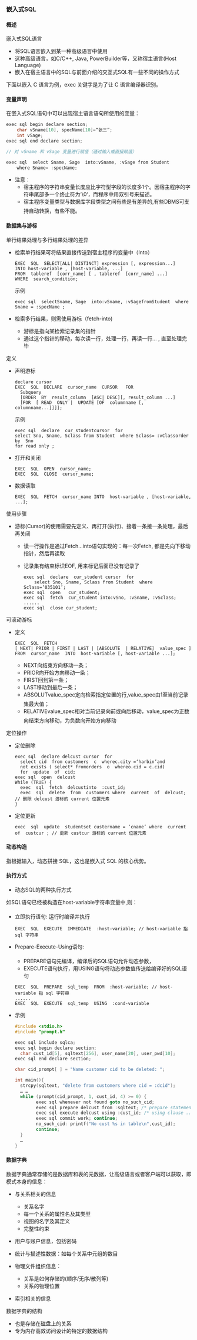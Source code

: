 ### 嵌入式SQL

#### 概述

嵌入式SQL语言

* 将SQL语言嵌入到某一种高级语言中使用
* 这种高级语言，如C/C++, Java, PowerBuilder等，又称宿主语言(Host Language)
* 嵌入在宿主语言中的SQL与前面介绍的交互式SQL有一些不同的操作方式



下面以嵌入 C 语言为例，exec 关键字是为了让 C 语言编译器识别。



#### 变量声明

在嵌入式SQL语句中可以出现宿主语言语句所使用的变量：

```c
exec sql begin declare section;
	char vSname[10], specName[10]=“张三”;
	int vSage;
exec sql end declare section;

// 对 vSname 和 vSage 变量进行赋值（通过输入或直接赋值）

exec sql  select Sname, Sage  into:vSname, :vSage from Student  
    where Sname= :specName;
```

* 注意：
  * 宿主程序的字符串变量长度应比字符型字段的长度多1个。因宿主程序的字符串尾部多一个终止符为‘\0‘，而程序中用双引号来描述。
  * 宿主程序变量类型与数据库字段类型之间有些是有差异的,有些DBMS可支持自动转换，有些不能。



#### 数据集与游标

单行结果处理与多行结果处理的差异

* 检索单行结果可将结果直接传送到宿主程序的变量中（Into）

  ```
  EXEC  SQL  SELECT[ALL| DISTINCT] expression [, expression...]
  INTO host-variable , [host-variable, ...]
  FROM  tableref  [corr_name] [ , tableref  [corr_name] ...]
  WHERE  search_condition;
  ```

  示例

  ```
  exec sql  selectSname, Sage  into:vSname, :vSagefromStudent  where Sname = :specName ;
  ```

* 检索多行结果，则需使用游标（fetch-into)

  * 游标是指向某检索记录集的指针
  * 通过这个指针的移动，每次读一行，处理一行，再读一行... , 直至处理完毕

  


定义

* 声明游标

  ```
  declare cursor
  EXEC  SQL  DECLARE  cursor_name  CURSOR   FOR 
  	Subquery
  	[ORDER  BY  result_column  [ASC| DESC][, result_column ...]
  	[FOR  [ READ  ONLY |  UPDATE [OF  columnname [, columnname...]]]];
  ```

  示例

  ```
  exec sql  declare  cur_studentcursor  for 
  select Sno, Sname, Sclass from Student  where Sclass= :vClassorder by  Sno
  for read only ;
  ```

* 打开和关闭

  ```
  EXEC  SQL  OPEN  cursor_name;
  EXEC  SQL  CLOSE  cursor_name;
  ```

* 数据读取

  ```
  EXEC  SQL  FETCH  cursor_name INTO  host-variable , [host-variable, ...];
  ```

  

使用步骤

* 游标(Cursor)的使用需要先定义、再打开(执行)、接着一条接一条处理，最后再关闭

  * 读一行操作是通过Fetch...into语句实现的：每一次Fetch, 都是先向下移动指针，然后再读取

  * 记录集有结束标识EOF, 用来标记后面已没有记录了

    ```
    exec sql  declare  cur_student cursor  for 
    	select Sno, Sname, Sclass from Student  where Sclass=‘035101’;
    exec sql  open   cur_student;
    exec sql  fetch  cur_student into:vSno, :vSname, :vSclass;
    ......
    exec sql  close cur_student;
    ```




可滚动游标

* 定义

  ```
  EXEC  SQL  FETCH 
  [ NEXT| PRIOR | FIRST | LAST | [ABSOLUTE  | RELATIVE]  value_spec ]  
  FROM  cursor_name  INTO  host-variable [, host-variable ...];
  ```

  * NEXT向结束方向移动一条；
  * PRIOR向开始方向移动一条；
  * FIRST回到第一条；
  * LAST移动到最后一条；
  * ABSOLUTvalue_spec定向检索指定位置的行,value_spec由1至当前记录集最大值；
  * RELATIVEvalue_spec相对当前记录向前或向后移动，value_spec为正数向结束方向移动，为负数向开始方向移动



定位操作

* 定位删除

  ```
  exec sql  declare delcust cursor  for
  	select cid  from customers  c  wherec.city =‘harbin’and 
  	not exists ( select* fromorders  o  whereo.cid = c.cid)
  	for  update  of  cid;
  exec sql  open  delcust
  While (TRUE) {
  	exec  sql  fetch  delcustinto  :cust_id; 
  	exec  sql  delete  from  customers where  current  of  delcust; // 删除 delcust 游标的 current 位置元素
  }
  ```

* 定位更新

  ```
  exec  sql  update  studentset custername = ‘cname’ where  current  of  custcur ; // 更新 custcur 游标的 current 位置元素
  ```

  

#### 动态构造

指根据输入，动态拼接 SQL，这也是嵌入式 SQL 的核心优势。



#### 执行方式

* 动态SQL的两种执行方式



如SQL语句已经被构造在host-variable字符串变量中,则：

* 立即执行语句: 运行时编译并执行

  ```
  EXEC  SQL  EXECUTE  IMMEDIATE  :host-variable; // host-variable 指 sql 字符串
  ```

  

* Prepare-Execute-Using语句:

  * PREPARE语句先编译，编译后的SQL语句允许动态参数，
  * EXECUTE语句执行，用USING语句将动态参数值传送给编译好的SQL语句

  ```
  EXEC  SQL  PREPARE  sql_temp  FROM  :host-variable; // host-variable 指 sql 字符串
  ......
  EXEC  SQL  EXECUTE  sql_temp  USING  :cond-variable
  ```

* 示例

  ```c
  #include <stdio.h>
  #include "prompt.h"
  
  exec sql include sqlca;
  exec sql begin declare section;
  	char cust_id[5], sqltext[256], user_name[20], user_pwd[10];
  exec sql end declare section;
  
  char cid_prompt[ ] = "Name customer cid to be deleted: ";
  
  int main(){
  	strcpy(sqltext, "delete from customers where cid = :dcid");
  	… …
  	while (prompt(cid_prompt, 1, cust_id, 4) >= 0) {
          exec sql whenever not found goto no_such_cid;
          exec sql prepare delcust from :sqltext; /* prepare statement */
          exec sql execute delcust using :cust_id; /* using clause ... replaces ":n" above */
          exec sql commit work; continue;
          no_such_cid: printf("No cust %s in table\n",cust_id);
          continue;
  	}
  	…
  }
  ```






#### 数据字典

数据字典通常存储的是数据库和表的元数据，让高级语言或者客户端可以获取，即模式本身的信息：

* 与关系相关的信息

  * 关系名字
  * 每一个关系的属性名及其类型
  * 视图的名字及其定义
  * 完整性约束

* 用户与账户信息，包括密码

* 统计与描述性数据：如每个关系中元组的数目

* 物理文件组织信息：

  * 关系是如何存储的(顺序/无序/散列等)
  * 关系的物理位置

* 索引相关的信息

  

  

数据字典的结构

* 也是存储在磁盘上的关系
* 专为内存高效访问设计的特定的数据结构

